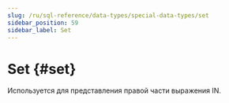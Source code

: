 ```yaml
---
slug: /ru/sql-reference/data-types/special-data-types/set
sidebar_position: 59
sidebar_label: Set
---
```


# Set {#set}

Используется для представления правой части выражения IN.


